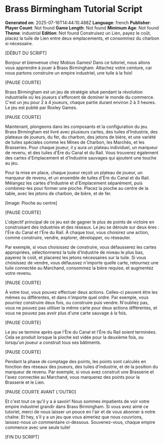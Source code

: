 # Brass Birmingham Tutorial Script
**Generated on**: 2025-07-16T14:44:10.488Z
**Language**: french
**Publisher**: 
**Player Count**: Not found
**Game Length**: Not found
**Minimum Age**: Not found
**Theme**: industrial
**Edition**: Not found
Construisez un Lien, payez le coût, placez la tuile de Lien entre deux emplacements, et consommez du charbon si nécessaire.

[DÉBUT DU SCRIPT]

Bonjour et bienvenue chez Mobius Games! Dans ce tutoriel, nous allons vous apprendre à jouer à Brass Birmingham. Attachez votre ceinture, car nous partons construire un empire industriel, une tuile à la fois!

[PAUSE COURTE]

Brass Birmingham est un jeu de stratégie situé pendant la révolution industrielle où les joueurs s'efforcent de dominer le monde du commerce. C'est un jeu pour 2 à 4 joueurs, chaque partie durant environ 2 à 3 heures. Le jeu est publié par Roxley Games. 

[PAUSE COURTE]

Maintenant, plongeons dans les composants et la configuration du jeu. Brass Birmingham est livré avec plusieurs cartes, des tuiles d'Industrie, des plateaux de joueurs, du fer, du charbon, des jetons de bière, et une variété de tuiles spéciales comme les Mines de Charbon, les Marchés, et les Brasseries. Pour chaque joueur, il y aura un plateau individuel, un marqueur de revenu, et des tuiles d'Ère du Canal et du Rail. Vous trouverez également des cartes d'Emplacement et d'Industrie sauvages qui ajoutent une touche au jeu. 

Pour la mise en place, chaque joueur reçoit un plateau de joueur, un marqueur de revenu, et un ensemble de tuiles d'Ère du Canal et du Rail. Mélangez les cartes d'Industrie et d'Emplacement séparément, puis combinez-les pour former une pioche. Placez la pioche au centre de la table, avec les jetons de charbon, de bière, et de fer. 

[Image: Pioche au centre]

[PAUSE COURTE]

L'objectif principal de ce jeu est de gagner le plus de points de victoire en construisant des industries et des réseaux. Le jeu se déroule sur deux ères : l'Ère du Canal et l'Ère du Rail. À chaque tour, vous choisirez une action, comme construire, vendre, explorer, développer, ou réseauter.

Par exemple, si vous choisissez de construire, vous défausserez les cartes appropriées, sélectionnerez la tuile d'Industrie de niveau le plus bas, payerez le coût, et placerez les jetons nécessaires sur la tuile. Si vous choisissez de vendre, vous défaussez n'importe quelle carte, retournez une tuile connectée au Marchand, consommez la bière requise, et augmentez votre revenu. 

[PAUSE COURTE]

À votre tour, vous pouvez effectuer deux actions. Celles-ci peuvent être les mêmes ou différentes, et dans n'importe quel ordre. Par exemple, vous pourriez construire deux fois, ou construire puis vendre. N'oubliez pas, vous ne pouvez pas utiliser la même carte pour deux actions différentes, et vous ne pouvez pas avoir plus d'une carte sauvage à la fois.

[PAUSE COURTE]

Le jeu se termine après que l'Ère du Canal et l'Ère du Rail soient terminées. Cela se produit lorsque la pioche est vidée pour la deuxième fois, ou lorsqu'un joueur a construit tous ses bâtiments.

[PAUSE COURTE]

Pendant la phase de comptage des points, les points sont calculés en fonction des réseaux des joueurs, des tuiles d'industrie, et de la position du marqueur de revenu. Par exemple, si vous avez construit une Brasserie et l'avez connectée au Marchand, vous marquerez des points pour la Brasserie et le Lien.

[PAUSE COURTE AVANT L'OUTRO]

Et c'est tout ce qu'il y a à savoir! Nous sommes impatients de voir votre empire industriel grandir dans Brass Birmingham. Si vous avez aimé ce tutoriel, merci de nous laisser un pouce en l'air et de vous abonner à notre chaîne. Et hey, s'il y a un jeu que vous aimeriez que nous couvrions, laissez-nous un commentaire ci-dessous. Souvenez-vous, chaque empire commence avec une seule tuile! 

[FIN DU SCRIPT]